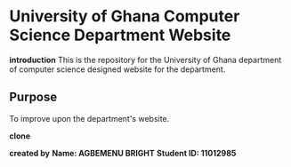 # University of Ghana Computer Science Department Website
**introduction**
This is the repository for the University of Ghana department of computer science designed website for the department.
## Purpose
To improve upon the department's website.

**clone**

**created by** 
**Name: AGBEMENU BRIGHT**
**Student ID: 11012985**
